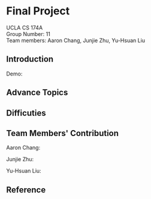 # Final Project
UCLA CS 174A  
Group Number: 11  
Team members: Aaron Chang, Junjie Zhu, Yu-Hsuan Liu

## Introduction
Demo: 


## Advance Topics

## Difficuties


## Team Members' Contribution
Aaron Chang:


Junjie Zhu:


Yu-Hsuan Liu:


## Reference


